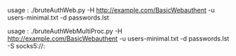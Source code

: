 usage : ./bruteAuthWeb.py -H http://example.com/BasicWebauthent -u users-minimal.txt -d passwords.lst

usage : ./bruteAuthWebMultiProc.py -H http://example.com/BasicWebauthent -u users-minimal.txt -d passwords.lst -S socks5://<host>:<port>

